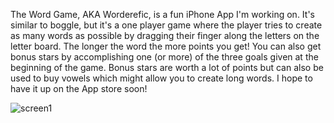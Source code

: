 The Word Game, AKA Worderefic, is a fun iPhone App I'm working on.  It's similar to boggle, but it's a one player game where the player tries to create
as many words as possible by dragging their finger along the letters on the letter board.  The longer the word the more points you get!  You can also
get bonus stars by accomplishing one (or more) of the three goals given at the beginning of the game.  Bonus stars are worth a lot of points 
but can also be used to buy vowels which might allow you to create long words.  I hope to have it up on the App store soon!

![screen1](https://github.com/user-attachments/assets/2ec5e835-2390-4bab-876b-517d5f8e6631)
